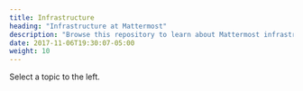 ```yaml
---
title: Infrastructure
heading: "Infrastructure at Mattermost"
description: "Browse this repository to learn about Mattermost infrastructure and what we use to build our product."
date: 2017-11-06T19:30:07-05:00
weight: 10
---
```


Select a topic to the left.
